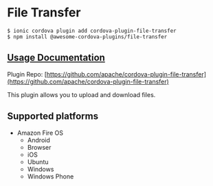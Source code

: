 # File Transfer

```text
$ ionic cordova plugin add cordova-plugin-file-transfer
$ npm install @awesome-cordova-plugins/file-transfer
```

## [Usage Documentation](https://danielsogl.gitbook.io/awesome-cordova-plugins/plugins/file-transfer/)

Plugin Repo: [https://github.com/apache/cordova-plugin-file-transfer](https://github.com/apache/cordova-plugin-file-transfer)

This plugin allows you to upload and download files.

## Supported platforms

* Amazon Fire OS
  * Android
  * Browser
  * iOS
  * Ubuntu
  * Windows
  * Windows Phone

